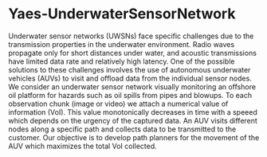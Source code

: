 # Yaes-UnderwaterSensorNetwork

Underwater sensor networks (UWSNs) face specific challenges due to the transmission properties in the underwater environment.
Radio waves propagate only for short distances under water, and acoustic transmissions have limited data rate and relatively high latency. One of the possible solutions to these challenges involves the use of autonomous underwater vehicles (AUVs) to visit and offload data from the individual sensor nodes. We consider an underwater sensor network visually monitoring
an offshore oil platform for hazards such as oil spills from pipes and blowups. To each observation chunk (image or video)
we attach a numerical value of information (VoI). This value monotonically decreases in time with a speeed which depends
on the urgency of the captured data. An AUV visits different nodes along a specific path and collects data to be transmitted to the customer. Our objective is to develop path planners for the movement of the AUV which maximizes the total VoI collected.
